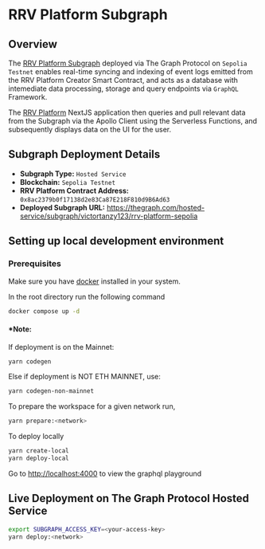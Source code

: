 # RRV Platform Subgraph

## Overview

The <a href="https://thegraph.com/hosted-service/subgraph/victortanzy123/rrv-platform-sepolia">RRV Platform Subgraph</a> deployed via The Graph Protocol on `Sepolia Testnet` enables real-time syncing and indexing of event logs emitted from the RRV Platform Creator Smart Contract, and acts as a database with intemediate data processing, storage and query endpoints via `GraphQL` Framework.

The <a href="https://cz-4153-frontend.vercel.app/">RRV Platform</a> NextJS application then queries and pull relevant data from the Subgraph via the Apollo Client using the Serverless Functions, and subsequently displays data on the UI for the user.

## Subgraph Deployment Details

- **Subgraph Type:** `Hosted Service`
- **Blockchain:** `Sepolia Testnet`
- **RRV Platform Contract Address:** `0x8ac2379b0f17138d2e83Ca87E218F810d9B6Ad63`
- **Deployed Subgraph URL:** https://thegraph.com/hosted-service/subgraph/victortanzy123/rrv-platform-sepolia

## Setting up local development environment

### Prerequisites

Make sure you have [docker](https://docs.docker.com/engine/install) installed in your system.

In the root directory run the following command

```bash
docker compose up -d
```

#### \*Note:

If deployment is on the Mainnet:

```bash
yarn codegen
```

Else if deployment is NOT ETH MAINNET, use:

```bash
yarn codegen-non-mainnet
```

To prepare the workspace for a given network run,

```bash
yarn prepare:<network>
```

To deploy locally

```bash
yarn create-local
yarn deploy-local
```

Go to [http://localhost:4000](http://localhost:4000) to view the graphql playground

## Live Deployment on The Graph Protocol Hosted Service

```bash
export SUBGRAPH_ACCESS_KEY=<your-access-key>
yarn deploy:<network>
```
